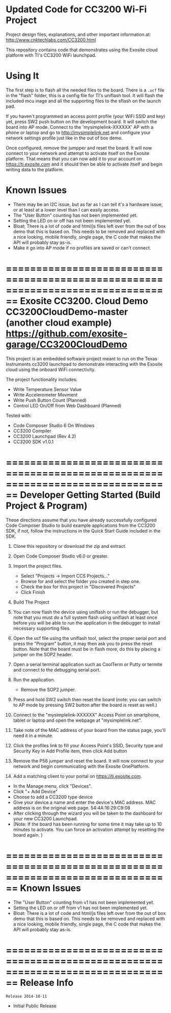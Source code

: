# Updated Code for CC3200 Wi-Fi Project

Project design files, explanations, and other important information at: http://www.cnktechlabs.com/CC3200.html 


This repository contains code that demonstrates using the Exosite cloud platform
with TI's CC3200 WiFi launchpad.

# Using It

The first step is to flash all the needed files to the board. There is a `.ucf`
file in the "flash" folder, this is a config file for TI's uniflash tool. It
will flash the included mcu inage and all the supporting files to the sflash
on the launch pad.

If you haven't programmed an access point profile (your WiFi SSID and key) yet,
press SW2 push button on the development board. It will switch the board into AP mode. Connect to the
'mysimplelink-XXXXXX' AP with a phone or laptop and go to
http://mysimplelink.net and configure your network settings profile just like
in the out of box demo.

Once configured, remove the jumpper and reset the board. It will now connect to
your network and attempt to activate itself on the Exosite platform. That means
that you can now add it to your account on https://ti.exosite.com and it should
then be able to activate itself and begin writing data to the platform.

# Known Issues

* There may be an I2C issue, but as far as I can tell it's a hardware issue, or
  at least at a lower level than I can easily access.
* The "User Button" counting has not been implemented yet.
* Setting the LED on or off has not been implemented yet.
* Bloat; There is a lot of code and html/js files left over from the out of box
  demo that this is based on. This needs to be removed and replaced with a nice
  looking, mobile friendly, single page, the C code that makes the API will
  probably stay as-is.
* Make it go into AP mode if no profiles are saved or can't connect.



================================================================================
Exosite CC3200. Cloud Demo CC3200CloudDemo-master (another cloud example) https://github.com/exosite-garage/CC3200CloudDemo
================================================================================

This project is an embedded software project meant to run on the Texas
Instruments cc3200 launchpad to demonstrate interacting with the Exosite cloud
using the onboard WiFi connectivity.

The project functionality includes:

  * Write Temperature Sensor Value
  * Write Accelerometer Movment
  * Write Push Button Count (Planned)
  * Control LED On/Off from Web Dashboard (Planned)

Tested with:
  * Code Composer Studio 6 On Windows
  * CC3200 Compiler
  * CC3200 Launchpad (Rev 4.2)
  * CC3200 SDK v1.0.1

================================================================================
Developer Getting Started (Build Project & Program)
================================================================================
These directions assume that you have already successfully configured Code
Composer Studio to build example applications from the CC3200 SDK, if not,
follow the instructions in the Quick Start Guide included in the SDK.

1) Clone this repository or download the zip and extract.

2) Open Code Composer Studio v6.0 or greater.

3) Import the project files.
   * Select "Projects -> Import CCS Projects..."
   * Browse for and select the folder you created in step one.
   * Check the box for this project in "Discovered Projects"
   * Click Finish

4) Build The Project

5) You can now flash the device using uniflash or run the debugger, but note
   that you must do a full system flash using uniflash at least once before you
   will be able to run the application in the debugger to install necessary
   supporting files.

6) Open the ucf file using the uniflash tool, select the proper serial port and
   press the "Program" button, it may then ask you to press the reset button.
   Note that the board must be in flash more, do this by placing a jumper on
   the SOP2 header.

7) Open a serial terminal application such as CoolTerm or Putty or termite and connect to
   the debugging serial port.

8) Run the application.
   * Remove the SOP2 jumper.
   
9) Press and hold SW2 switch then reset the board (note: you can switch to AP mode by pressing SW2 button after
   the board is reset as well.)

10) Connect to the "mysimplelink-XXXXXX" Access Point on smartphone, tablet or
    laptop and open the webpage at "mysimplelink.net".

11) Take note of the MAC address of your board from the status page, you'll need
    it in a minute.

12) Click the profiles link to fill your Access Point's SSID, Security type
    and Security Key in Add Profile item, then click Add button

13) Remove the P58 jumper and reset the board. It will now connect to your
    network and begin communicating with the Exosite OnePlatform.

14) Add a matching client to your portal on https://ti.exosite.com.
   * In the Manage menu, click "Devices".
   * Click "+ Add Device"
   * Choose to add a CC3200 type device
   * Give your device a name and enter the device's MAC address. MAC address is on the original web page. 54:4A:16:29:C9:08
   * After clicking through the wizard you will be taken to the dashboard for
     your new CC3200 Launchpad.
   * (Note: If the board has been running for some time it may take up to 10
      minutes to activate. You can force an activation attempt by resetting the
      board again. )

================================================================================
Known Issues
================================================================================

* The "User Button" counting from v1 has not been implemented yet.
* Setting the LED on or off from v1 has not been implemented yet.
* Bloat: There is a lot of code and html/js files left over from the out of box
  demo that this is based on. This needs to be removed and replaced with a nice
  looking, mobile friendly, single page, the C code that makes the API will
  probably stay as-is.

================================================================================
Release Info
================================================================================
~~~~~~~~~~~~~~~~~~~~~~~~~~~~~~~~~~~~~~~~~~~~~~~~~~~~~~~~~~~~~~~~~~~~~~~~~~~~~~~~
Release 2014-10-11
~~~~~~~~~~~~~~~~~~~~~~~~~~~~~~~~~~~~~~~~~~~~~~~~~~~~~~~~~~~~~~~~~~~~~~~~~~~~~~~~

* Initial Public Release

